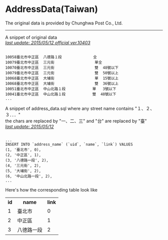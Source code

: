 AddressData(Taiwan)
======================

The original data is provided by Chunghwa Post Co., Ltd.

---
A snippet of original data
<br><i><u>last update: 2015/05/12  official ver.10403</u></i>
<pre><code>
10058臺北市中正區  八德路１段              全                            
10079臺北市中正區  三元街                  單全                          
10070臺北市中正區  三元街                  雙  48號以下                  
10079臺北市中正區  三元街                  雙  50號以上                  
10068臺北市中正區  大埔街                  單  15號以上                  
10068臺北市中正區  大埔街                  雙  36號以上                  
10051臺北市中正區  中山北路１段            單   3號以下                  
10041臺北市中正區  中山北路１段            雙  48號以下           
...               
</code></pre>
A snippet of address_data.sql where any street name contains "１、２、３．．．"　
<br>the chars are replaced by "一、二、三"
and "台" are replaced by "臺"
<br><i><u>last update: 2015/05/12</u></i>
<pre><code>
...
INSERT INTO `address_name` (`uid`, `name`, `link`) VALUES
(1, '臺北市', 0),
(2, '中正區', 1),
(3, '八德路一段', 2),
(4, '三元街', 2),
(5, '大埔街', 2),
(6, '中山北路一段', 2),           
...               
</code></pre>
Here's how the corresponding table look like

<table>
	<tr>
		<th>id</th>
		<th>name</th>
		<th>link</th>
	</tr>
	<tr>
		<td>1</td>
		<td>臺北市</td>
		<td>0</td>
	</tr>
	<tr>
		<td>2</td>
		<td>中正區</td>
		<td>1</td>
	</tr>
	<tr>
		<td>3</td>
		<td>八德路一段</td>
		<td>2</td>
	</tr>
</table>